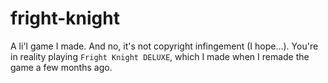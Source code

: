 # fright-knight
A li'l game I made. And no, it's not copyright infingement (I hope...). You're
in reality playing ``Fright Knight DELUXE``, which I made when I remade the game 
a few months ago.
